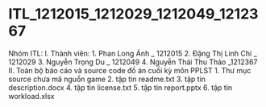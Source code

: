# ITL_1212015_1212029_1212049_1212367

Nhóm ITL: 
I. Thành viên:
	1. Phan Long Ánh _ 1212015
	2. Đặng Thị Linh Chi _ 1212029
	3. Nguyễn Trọng Du _ 1212049
	4. Nguyễn Thái Thu Thảo _1212367
II. Toàn bộ báo cáo và source code đồ án cuối kỳ môn PPLST
	1. Thư mục source chưa mã nguồn game
	2. tập tin readme.txt
	3. tập tin description.docx
	4. tập tin license.txt
	5. tập tin report.pptx
	6. tập tin workload.xlsx
